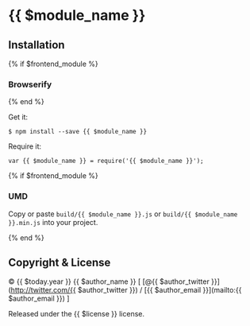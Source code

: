 # {{ $module_name }}

## Installation

{% if $frontend_module %}

### Browserify

{% end %}

Get it:

    $ npm install --save {{ $module_name }}

Require it:

	var {{ $module_name }} = require('{{ $module_name }}');

{% if $frontend_module %}

### UMD

Copy or paste `build/{{ $module_name }}.js` or `build/{{ $module_name }}.min.js` into your project.

{% end %}

## Copyright &amp; License

&copy; {{ $today.year }} {{ $author_name }} [ [@{{ $author_twitter }}](http://twitter.com/{{ $author_twitter }}) / [{{ $author_email }}](mailto:{{ $author_email }}) ]

Released under the {{ $license }} license.
